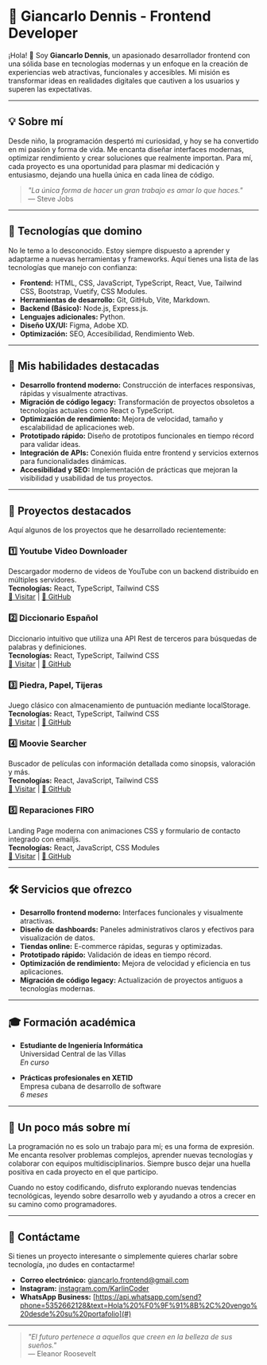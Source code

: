# 🌟 Giancarlo Dennis - Frontend Developer 

¡Hola! 👋 Soy **Giancarlo Dennis**, un apasionado desarrollador frontend con una sólida base en tecnologías modernas y un enfoque en la creación de experiencias web atractivas, funcionales y accesibles. Mi misión es transformar ideas en realidades digitales que cautiven a los usuarios y superen las expectativas.

---

## 💡 Sobre mí

Desde niño, la programación despertó mi curiosidad, y hoy se ha convertido en mi pasión y forma de vida. Me encanta diseñar interfaces modernas, optimizar rendimiento y crear soluciones que realmente importan. Para mí, cada proyecto es una oportunidad para plasmar mi dedicación y entusiasmo, dejando una huella única en cada línea de código.

> _"La única forma de hacer un gran trabajo es amar lo que haces."_  
> — Steve Jobs

---

## 🔧 Tecnologías que domino

No le temo a lo desconocido. Estoy siempre dispuesto a aprender y adaptarme a nuevas herramientas y frameworks. Aquí tienes una lista de las tecnologías que manejo con confianza:

- **Frontend:** HTML, CSS, JavaScript, TypeScript, React, Vue, Tailwind CSS, Bootstrap, Vuetify, CSS Modules.
- **Herramientas de desarrollo:** Git, GitHub, Vite, Markdown.
- **Backend (Básico):** Node.js, Express.js.
- **Lenguajes adicionales:** Python.
- **Diseño UX/UI:** Figma, Adobe XD.
- **Optimización:** SEO, Accesibilidad, Rendimiento Web.

---

## 🎯 Mis habilidades destacadas

- **Desarrollo frontend moderno:** Construcción de interfaces responsivas, rápidas y visualmente atractivas.
- **Migración de código legacy:** Transformación de proyectos obsoletos a tecnologías actuales como React o TypeScript.
- **Optimización de rendimiento:** Mejora de velocidad, tamaño y escalabilidad de aplicaciones web.
- **Prototipado rápido:** Diseño de prototipos funcionales en tiempo récord para validar ideas.
- **Integración de APIs:** Conexión fluida entre frontend y servicios externos para funcionalidades dinámicas.
- **Accesibilidad y SEO:** Implementación de prácticas que mejoran la visibilidad y usabilidad de tus proyectos.

---

## 📂 Proyectos destacados

Aquí algunos de los proyectos que he desarrollado recientemente:

### 1️⃣ **Youtube Video Downloader**
Descargador moderno de videos de YouTube con un backend distribuido en múltiples servidores.  
**Tecnologías:** React, TypeScript, Tailwind CSS  
[🔗 Visitar](#) | [🐙 GitHub](#)

### 2️⃣ **Diccionario Español**
Diccionario intuitivo que utiliza una API Rest de terceros para búsquedas de palabras y definiciones.  
**Tecnologías:** React, TypeScript, Tailwind CSS  
[🔗 Visitar](#) | [🐙 GitHub](#)

### 3️⃣ **Piedra, Papel, Tijeras**
Juego clásico con almacenamiento de puntuación mediante localStorage.  
**Tecnologías:** React, TypeScript, Tailwind CSS  
[🔗 Visitar](#) | [🐙 GitHub](#)

### 4️⃣ **Moovie Searcher**
Buscador de películas con información detallada como sinopsis, valoración y más.  
**Tecnologías:** React, JavaScript, Tailwind CSS  
[🔗 Visitar](#) | [🐙 GitHub](#)

### 5️⃣ **Reparaciones FIRO**
Landing Page moderna con animaciones CSS y formulario de contacto integrado con emailjs.  
**Tecnologías:** React, JavaScript, CSS Modules  
[🔗 Visitar](#) | [🐙 GitHub](#)

---

## 🛠 Servicios que ofrezco

- **Desarrollo frontend moderno:** Interfaces funcionales y visualmente atractivas.
- **Diseño de dashboards:** Paneles administrativos claros y efectivos para visualización de datos.
- **Tiendas online:** E-commerce rápidas, seguras y optimizadas.
- **Prototipado rápido:** Validación de ideas en tiempo récord.
- **Optimización de rendimiento:** Mejora de velocidad y eficiencia en tus aplicaciones.
- **Migración de código legacy:** Actualización de proyectos antiguos a tecnologías modernas.

---

## 🎓 Formación académica

- **Estudiante de Ingeniería Informática**  
  Universidad Central de las Villas  
  _En curso_

- **Prácticas profesionales en XETID**  
  Empresa cubana de desarrollo de software  
  _6 meses_

---

## 🌟 Un poco más sobre mí

La programación no es solo un trabajo para mí; es una forma de expresión. Me encanta resolver problemas complejos, aprender nuevas tecnologías y colaborar con equipos multidisciplinarios. Siempre busco dejar una huella positiva en cada proyecto en el que participo.

Cuando no estoy codificando, disfruto explorando nuevas tendencias tecnológicas, leyendo sobre desarrollo web y ayudando a otros a crecer en su camino como programadores.

---

## 🤝 Contáctame

Si tienes un proyecto interesante o simplemente quieres charlar sobre tecnología, ¡no dudes en contactarme!

- **Correo electrónico:** giancarlo.frontend@gmail.com  
- **Instagram:** [instagram.com/KarlinCoder](#)  
- **WhatsApp Business:** [https://api.whatsapp.com/send?phone=5352662128&text=Hola%20%F0%9F%91%8B%2C%20vengo%20desde%20su%20portafolio](#)  

---

> _"El futuro pertenece a aquellos que creen en la belleza de sus sueños."_  
> — Eleanor Roosevelt
